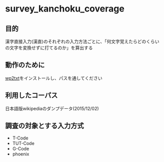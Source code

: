survey_kanchoku_coverage
========================

## 目的
漢字直接入力(漢直)のそれぞれの入力方法ごとに、「何文字覚えたらどのくらいの文字を変換せずに打てるのか」を算出する

## 動作のために
[wp2txt](https://github.com/yohasebe/wp2txt)をインストールし、パスを通してください

## 利用したコーパス
日本語版wikipediaのダンプデータ(2015/12/02)

## 調査の対象とする入力方式
* T-Code
* TUT-Code
* G-Code
* phoenix
